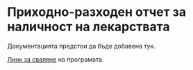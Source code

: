# Приходно-разходен отчет за наличност на лекарствата

Документацията предстои да бъде добавена тук.

[Линк за сваляне](https://raw.githubusercontent.com/vidul-nikolaev-petrov/medical-supplies-report/main/SPA/medical-supplies-report.html) на програмата.

